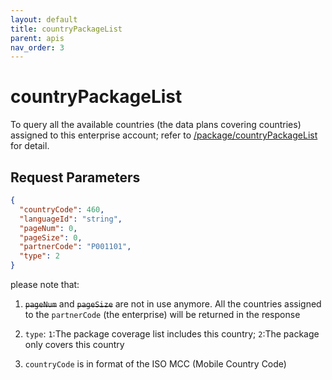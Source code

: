 ```yaml
---
layout: default
title: countryPackageList
parent: apis
nav_order: 3
---
```


# countryPackageList

To query all the available countries (the data plans covering countries) assigned to this enterprise account; refer to [/package/countryPackageList](http://47.56.82.232:49090/swagger-ui.html#/package-controller/countryPackageListUsingPOST) for detail.

## Request Parameters

```json
{
  "countryCode": 460,
  "languageId": "string",
  "pageNum": 0,
  "pageSize": 0,
  "partnerCode": "P001101",
  "type": 2
}
```

please note that:

1. ~~`pageNum`~~ and ~~`pageSize`~~ are not in use anymore.
All the countries assigned to the `partnerCode` (the enterprise) will be returned in the response

2. `type`: `1`:The package coverage list includes this country; `2`:The package only covers this country

3. `countryCode` is in format of the ISO MCC (Mobile Country Code)



